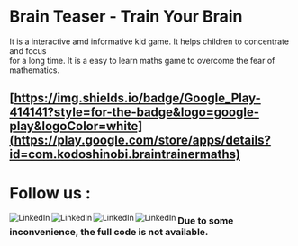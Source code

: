 # Brain Teaser - Train Your Brain
It is a interactive amd informative kid game. It helps children to concentrate and focus \
for a long time. It is a easy to learn maths game to overcome the fear of mathematics.

## [https://img.shields.io/badge/Google_Play-414141?style=for-the-badge&logo=google-play&logoColor=white](https://play.google.com/store/apps/details?id=com.kodoshinobi.braintrainermaths)

# Follow us :
[<img align="left" alt="LinkedIn" src="https://img.shields.io/badge/LinkedIn-0077B5?style=for-the-badge&logo=linkedin&logoColor=white" />][linkedin]
[<img align="left" alt="LinkedIn" src="http://i.imgur.com/P3YfQoD.png" />][Facebook]
[<img align="left" alt="LinkedIn" src="http://i.imgur.com/tXSoThF.png" />][Twitter]
[<img align="left" alt="LinkedIn" src="https://img.shields.io/badge/Instagram-E4405F?style=for-the-badge&logo=instagram&logoColor=white" />][Instagram]

### Due to some inconvenience, the full code is not available.

[linkedin]: https://www.linkedin.com/company/kodo-shinobi/
[Facebook]: https://www.facebook.com/kodo.shinobi58/
[Twitter]: https://twitter.com/KodoShinobi
[Instagram]: https://www.instagram.com/kodoshinobi/

